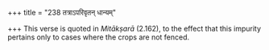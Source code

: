 +++
title = "238 तत्राऽपरिवृतन् धान्यम्"

+++
This verse is quoted in *Mitākṣarā* (2.162), to the effect that this
impurity pertains only to cases where the crops are not fenced.


